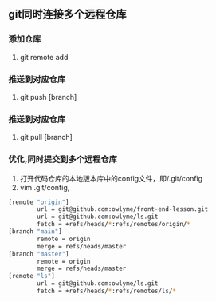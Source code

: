 <!-- git@github.com:owlyme/front-end-lesson.git
git@github.com:owlyme/ls.git -->

## git同时连接多个远程仓库

### 添加仓库
1. git remote add <name> <addr>

### 推送到对应仓库
1. git push <name> [branch]

### 推送到对应仓库
1. git pull <name> [branch]

### 优化,同时提交到多个远程仓库
1. 打开代码仓库的本地版本库中的config文件，即/.git/config
2. vim .git/config,
``` sh
[remote "origin"]
        url = git@github.com:owlyme/front-end-lesson.git
        url = git@github.com:owlyme/ls.git
        fetch = +refs/heads/*:refs/remotes/origin/*
[branch "main"]
        remote = origin
        merge = refs/heads/master
[branch "master"]
        remote = origin
        merge = refs/heads/master
[remote "ls"]
        url = git@github.com:owlyme/ls.git
        fetch = +refs/heads/*:refs/remotes/ls/*

```
